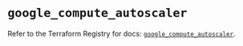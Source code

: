 # `google_compute_autoscaler`

Refer to the Terraform Registry for docs: [`google_compute_autoscaler`](https://registry.terraform.io/providers/hashicorp/google/6.11.0/docs/resources/compute_autoscaler).
